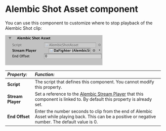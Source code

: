 # Alembic Shot Asset component

You can use this component to customize where to stop playback of the Alembic Shot clip:

![The Alembic Shot component](images/abc_shot_options.png)

| *Property:*       | *Function:*                                                  |
| :---------------- | :----------------------------------------------------------- |
| __Script__        | The script that defines this component. You cannot modify this property. |
| __Stream Player__ | Set a reference to the [Alembic Stream Player](ref_StreamPlayer.html) that this component is linked to. By default this property is already set. |
| __End Offset__    | Enter the number seconds to clip from the end of Alembic Asset while playing back. This can be a positive or negative number. The default value is 0. |